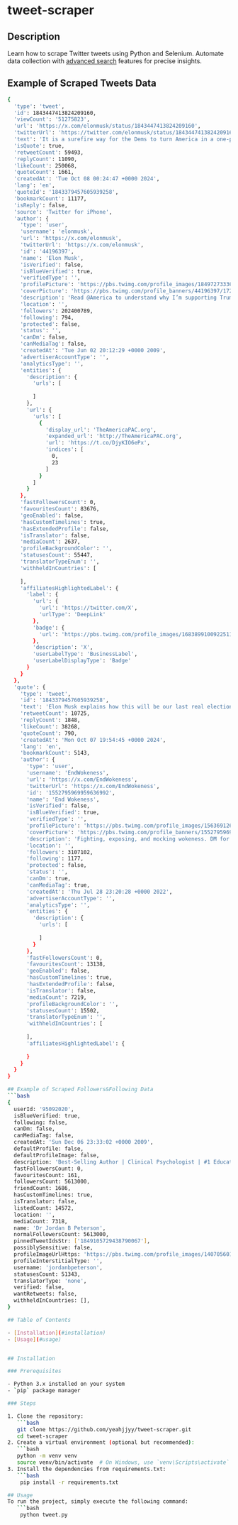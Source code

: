 # tweet-scraper

## Description

Learn how to scrape Twitter tweets using Python and Selenium. Automate data collection with [advanced search](https://github.com/igorbrigadir/twitter-advanced-search) features for precise insights.
 
## Example of Scraped Tweets Data
```bash
{
  'type': 'tweet',
  'id': 1843447413824209160,
  'viewCount': '51275823',
  'url': 'https://x.com/elonmusk/status/1843447413824209160',
  'twitterUrl': 'https://twitter.com/elonmusk/status/1843447413824209160',
  'text': 'It is a surefire way for the Dems to turn America in a one-party state, just like California',
  'isQuote': true,
  'retweetCount': 59493,
  'replyCount': 11090,
  'likeCount': 250068,
  'quoteCount': 1661,
  'createdAt': 'Tue Oct 08 00:24:47 +0000 2024',
  'lang': 'en',
  'quoteId': '1843379457605939258',
  'bookmarkCount': 11177,
  'isReply': false,
  'source': 'Twitter for iPhone',
  'author': {
    'type': 'user',
    'username': 'elonmusk',
    'url': 'https://x.com/elonmusk',
    'twitterUrl': 'https://x.com/elonmusk',
    'id': '44196397',
    'name': 'Elon Musk',
    'isVerified': false,
    'isBlueVerified': true,
    'verifiedType': '',
    'profilePicture': 'https://pbs.twimg.com/profile_images/1849727333617573888/HBgPUrjG_normal.jpg',
    'coverPicture': 'https://pbs.twimg.com/profile_banners/44196397/1726163678',
    'description': 'Read @America to understand why I’m supporting Trump for President',
    'location': '',
    'followers': 202400789,
    'following': 794,
    'protected': false,
    'status': '',
    'canDm': false,
    'canMediaTag': false,
    'createdAt': 'Tue Jun 02 20:12:29 +0000 2009',
    'advertiserAccountType': '',
    'analyticsType': '',
    'entities': {
      'description': {
        'urls': [
          
        ]
      },
      'url': {
        'urls': [
          {
            'display_url': 'TheAmericaPAC.org',
            'expanded_url': 'http://TheAmericaPAC.org',
            'url': 'https://t.co/DjyKIO6ePx',
            'indices': [
              0,
              23
            ]
          }
        ]
      }
    },
    'fastFollowersCount': 0,
    'favouritesCount': 83676,
    'geoEnabled': false,
    'hasCustomTimelines': true,
    'hasExtendedProfile': false,
    'isTranslator': false,
    'mediaCount': 2637,
    'profileBackgroundColor': '',
    'statusesCount': 55447,
    'translatorTypeEnum': '',
    'withheldInCountries': [
      
    ],
    'affiliatesHighlightedLabel': {
      'label': {
        'url': {
          'url': 'https://twitter.com/X',
          'urlType': 'DeepLink'
        },
        'badge': {
          'url': 'https://pbs.twimg.com/profile_images/1683899100922511378/5lY42eHs_bigger.jpg'
        },
        'description': 'X',
        'userLabelType': 'BusinessLabel',
        'userLabelDisplayType': 'Badge'
      }
    }
  },
  'quote': {
    'type': 'tweet',
    'id': '1843379457605939258',
    'text': 'Elon Musk explains how this will be our last real election if Kamala Harris wins.\n\nEveryone must watch this. https://t.co/DoBh9qM7K7',
    'retweetCount': 10725,
    'replyCount': 1848,
    'likeCount': 38268,
    'quoteCount': 790,
    'createdAt': 'Mon Oct 07 19:54:45 +0000 2024',
    'lang': 'en',
    'bookmarkCount': 5143,
    'author': {
      'type': 'user',
      'username': 'EndWokeness',
      'url': 'https://x.com/EndWokeness',
      'twitterUrl': 'https://x.com/EndWokeness',
      'id': '1552795969959636992',
      'name': 'End Wokeness',
      'isVerified': false,
      'isBlueVerified': true,
      'verifiedType': '',
      'profilePicture': 'https://pbs.twimg.com/profile_images/1563691268793946117/OedvhFeS_normal.jpg',
      'coverPicture': 'https://pbs.twimg.com/profile_banners/1552795969959636992/1720913469',
      'description': 'Fighting, exposing, and mocking wokeness. DM for submissions',
      'location': '',
      'followers': 3107102,
      'following': 1177,
      'protected': false,
      'status': '',
      'canDm': true,
      'canMediaTag': true,
      'createdAt': 'Thu Jul 28 23:20:28 +0000 2022',
      'advertiserAccountType': '',
      'analyticsType': '',
      'entities': {
        'description': {
          'urls': [
            
          ]
        }
      },
      'fastFollowersCount': 0,
      'favouritesCount': 13138,
      'geoEnabled': false,
      'hasCustomTimelines': true,
      'hasExtendedProfile': false,
      'isTranslator': false,
      'mediaCount': 7219,
      'profileBackgroundColor': '',
      'statusesCount': 15502,
      'translatorTypeEnum': '',
      'withheldInCountries': [
        
      ],
      'affiliatesHighlightedLabel': {
        
      }
    }
  }
}

## Example of Scraped Followers&Following Data
```bash
{
  userId: '95092020',
  isBlueVerified: true,
  following: false,
  canDm: false,
  canMediaTag: false,
  createdAt: 'Sun Dec 06 23:33:02 +0000 2009',
  defaultProfile: false,
  defaultProfileImage: false,
  description: 'Best-Selling Author | Clinical Psychologist | #1 Education Podcast | Enroll to @petersonacademy now:',
  fastFollowersCount: 0,
  favouritesCount: 161,
  followersCount: 5613000,
  friendCount: 1686,
  hasCustomTimelines: true,
  isTranslator: false,
  listedCount: 14572,
  location: '',
  mediaCount: 7318,
  name: 'Dr Jordan B Peterson',
  normalFollowersCount: 5613000,
  pinnedTweetIdsStr: ['1849105729438790067'],
  possiblySensitive: false,
  profileImageUrlHttps: 'https://pbs.twimg.com/profile_images/1407056014776614923/TKBC60e1_normal.jpg',
  profileInterstitialType: '',
  username: 'jordanbpeterson',
  statusesCount: 51343,
  translatorType: 'none',
  verified: false,
  wantRetweets: false,
  withheldInCountries: [],
}

## Table of Contents

- [Installation](#installation)
- [Usage](#usage)


## Installation

### Prerequisites

- Python 3.x installed on your system
- `pip` package manager

### Steps

1. Clone the repository:
   ```bash
   git clone https://github.com/yeahjjyy/tweet-scraper.git
   cd tweet-scraper
2. Create a virtual environment (optional but recommended):
   ```bash
   python -m venv venv
   source venv/bin/activate  # On Windows, use `venv\Scripts\activate`
3. Install the dependencies from requirements.txt:
   ```bash
    pip install -r requirements.txt

## Usage
To run the project, simply execute the following command:
   ```bash
    python tweet.py
